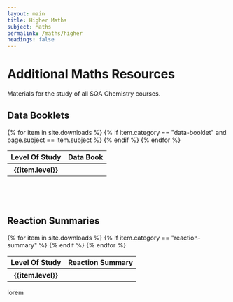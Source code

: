 ```yaml
---
layout: main
title: Higher Maths
subject: Maths
permalink: /maths/higher
headings: false
---
```


<!-- Intro text for AH CHemistry page -->
<div class="container">
<h1>Additional Maths Resources</h1>
<p class="lead">Materials for the study of all SQA Chemistry courses.</p>
<!-- Table for data booklets -->
<h2 style="padding-right:60px" id="databooks">Data Booklets</h2>
<table class="table table-sm">
    <thead>
        <tr>
            <th scope="col">Level Of Study</th>
            <th scope="col">Data Book</th>
        </tr>
    </thead>
    <tbody>
        {% for item in site.downloads %}
        {% if item.category == "data-booklet" and page.subject == item.subject %}
        <tr>
                <th scope="row">{{item.level}}</th>
                <td><a href="/files/{{item.download}}"><i class="bi bi-filetype-pdf"></i></a></td>
        </tr>
        {% endif %}
        {% endfor %}
    </tbody>
</table>
<!-- Table for data booklets -->
<h2 style="padding-top:60px" id="reactionsummaries">Reaction Summaries</h2>
<table class="table table-sm">
    <thead>
        <tr>
            <th scope="col">Level Of Study</th>
            <th scope="col">Reaction Summary</th>
        </tr>
    </thead>
    <tbody>
        {% for item in site.downloads %}
        {% if item.category == "reaction-summary" %}
        <tr>
                <th scope="row">{{item.level}}</th>
                <td><a href="/files/{{item.download}}"><i class="bi bi-filetype-pdf"></i></a></td>
        </tr>
        {% endif %}
        {% endfor %}
    </tbody>
</table>

<p>lorem  <br><br><br><br><br><br><br><br><br><br><br><br>
